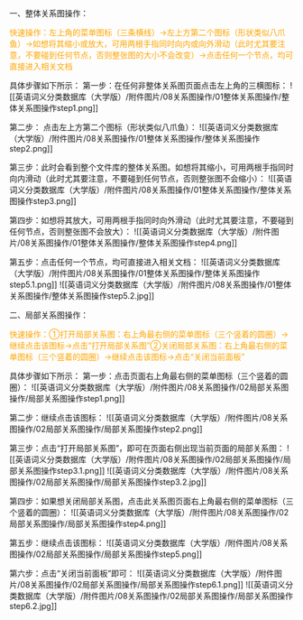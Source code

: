 
一、整体关系图操作：

<font color="orange">快速操作：左上角的菜单图标（三条横线）→左上方第二个图标（形状类似八爪鱼）→如想将其缩小或放大，可用两根手指同时向内或向外滑动（此时尤其要注意，不要碰到任何节点，否则整张图的大小不会改变）→点击任何一个节点，均可直接进入相关文档</font>

具体步骤如下所示：
第一步：在任何非整体关系图页面点击左上角的三横图标：
![[英语词义分类数据库（大学版）/附件图片/08关系图操作/01整体关系图操作/整体关系图操作step1.png]]

第二步： 点击左上方第二个图标（形状类似八爪鱼）：
![[英语词义分类数据库（大学版）/附件图片/08关系图操作/01整体关系图操作/整体关系图操作step2.png]]

第三步：此时会看到整个文件库的整体关系图。如想将其缩小，可用两根手指同时向内滑动（此时尤其要注意，不要碰到任何节点，否则整张图不会缩小）：
![[英语词义分类数据库（大学版）/附件图片/08关系图操作/01整体关系图操作/整体关系图操作step3.png]]

第四步：如想将其放大，可用两根手指同时向外滑动（此时尤其要注意，不要碰到任何节点，否则整张图不会放大）：
![[英语词义分类数据库（大学版）/附件图片/08关系图操作/01整体关系图操作/整体关系图操作step4.png]]

第五步：点击任何一个节点，均可直接进入相关文档：
![[英语词义分类数据库（大学版）/附件图片/08关系图操作/01整体关系图操作/整体关系图操作step5.1.png]]
![[英语词义分类数据库（大学版）/附件图片/08关系图操作/01整体关系图操作/整体关系图操作step5.2.jpg]]


二、局部关系图操作：

<font color="orange">快速操作：①打开局部关系图：右上角最右侧的菜单图标（三个竖着的圆圈）→继续点击该图标→点击“打开局部关系图”②关闭局部关系图：右上角最右侧的菜单图标（三个竖着的圆圈）→继续点击该图标→点击“关闭当前面板”</font>

具体步骤如下所示：
第一步：点击页面右上角最右侧的菜单图标（三个竖着的圆圈）：
![[英语词义分类数据库（大学版）/附件图片/08关系图操作/02局部关系图操作/局部关系图操作step1.png]]

第二步：继续点击该图标： 
![[英语词义分类数据库（大学版）/附件图片/08关系图操作/02局部关系图操作/局部关系图操作step2.png]]

第三步：点击“打开局部关系图”，即可在页面右侧出现当前页面的局部关系图：
![[英语词义分类数据库（大学版）/附件图片/08关系图操作/02局部关系图操作/局部关系图操作step3.1.png]]
![[英语词义分类数据库（大学版）/附件图片/08关系图操作/02局部关系图操作/局部关系图操作step3.2.jpg]]

第四步：如果想关闭局部关系图，点击此关系图页面右上角最右侧的菜单图标（三个竖着的圆圈）：
![[英语词义分类数据库（大学版）/附件图片/08关系图操作/02局部关系图操作/局部关系图操作step4.png]]

第五步：继续点击该图标：
![[英语词义分类数据库（大学版）/附件图片/08关系图操作/02局部关系图操作/局部关系图操作step5.png]]

第六步：点击“关闭当前面板”即可：
![[英语词义分类数据库（大学版）/附件图片/08关系图操作/02局部关系图操作/局部关系图操作step6.1.png]]
![[英语词义分类数据库（大学版）/附件图片/08关系图操作/02局部关系图操作/局部关系图操作step6.2.jpg]]

